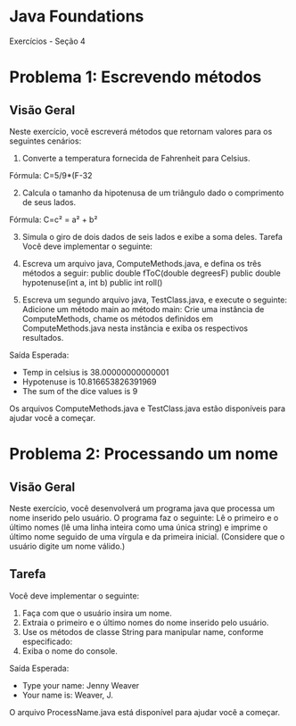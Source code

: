# Java Foundations
Exercícios - Seção 4

# Problema 1: Escrevendo métodos 
## Visão Geral

Neste exercício, você escreverá métodos que retornam valores para os seguintes cenários:

1.	Converte a temperatura fornecida de Fahrenheit para Celsius.

Fórmula:
C=5/9*(F-32

2.	Calcula o tamanho da hipotenusa de um triângulo dado o comprimento de seus lados.

Fórmula:
C=c² = a² + b²

3. Simula o giro de dois dados de seis lados e exibe a soma deles.
Tarefa
Você deve implementar o seguinte:

1. Escreva um arquivo java, ComputeMethods.java, e defina os três métodos a seguir:
public double fToC(double degreesF)
public double hypotenuse(int a, int b)
public int roll()

2. Escreva um segundo arquivo java, TestClass.java, e execute o seguinte:
Adicione um método main ao método main:
Crie uma instância de ComputeMethods, chame os métodos definidos em ComputeMethods.java nesta instância e exiba os respectivos resultados.


Saída Esperada:

- Temp in celsius is 38.00000000000001
- Hypotenuse is 10.816653826391969
- The sum of the dice values is 9

Os arquivos ComputeMethods.java e TestClass.java estão disponíveis para ajudar você a começar.

# Problema 2: Processando um nome
## Visão Geral

Neste exercício, você desenvolverá um programa java que processa um nome inserido pelo usuário. 
O programa faz o seguinte:
Lê o primeiro e o último nomes (lê uma linha inteira como uma única string) e imprime o último nome 
seguido de uma vírgula e da primeira inicial. (Considere que o usuário digite um nome válido.) 

## Tarefa
Você deve implementar o seguinte:
1. Faça com que o usuário insira um nome.
2. Extraia o primeiro e o último nomes do nome inserido pelo usuário. 
3. Use os métodos de classe String para manipular name, conforme especificado:
4. Exiba o nome do console.

Saída Esperada:

- Type your name: Jenny Weaver
- Your name is: Weaver, J.


O arquivo ProcessName.java está disponível para ajudar você a começar.




 
